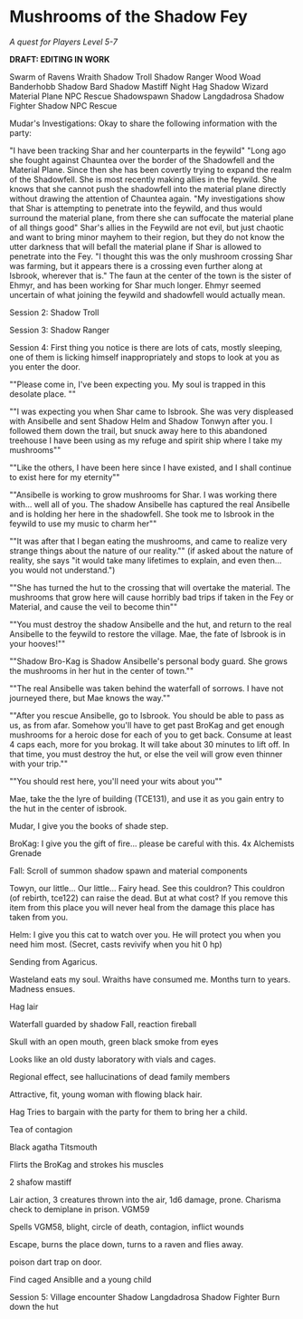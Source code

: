 # Mushrooms of the Shadow Fey
_A quest for Players Level 5-7_

**DRAFT: EDITING IN WORK**

Swarm of Ravens
Wraith
Shadow Troll
Shadow Ranger
Wood Woad
Banderhobb
Shadow Bard
Shadow Mastiff
Night Hag
Shadow Wizard
Material Plane NPC Rescue
Shadowspawn
Shadow Langdadrosa
Shadow Fighter
Shadow NPC Rescue


Mudar's Investigations:
Okay to share the following information with the party:

"I have been tracking Shar and her counterparts in the feywild"
"Long ago she fought against Chauntea over the border of the Shadowfell and the Material Plane. Since then she has been covertly trying to expand the realm of the Shadowfell. She is most recently making allies in the feywild. She knows that she cannot push the shadowfell into the material plane directly without drawing the attention of Chauntea again.
"My investigations show that Shar is attempting to penetrate into the feywild, and thus would surround the material plane, from there she can suffocate the material plane of all things good"
Shar's allies in the Feywild are not evil, but just chaotic and want to bring minor mayhem to their region, but they do not know the utter darkness that will befall the material plane if Shar is allowed to penetrate into the Fey.
"I thought this was the only mushroom crossing Shar was farming, but it appears there is a crossing even further along at Isbrook, wherever that is."
The faun at the center of the town is the sister of Ehmyr, and has been working for Shar much longer.
Ehmyr seemed uncertain of what joining the feywild and shadowfell would actually mean.


Session 2:
Shadow Troll

Session 3: Shadow Ranger

Session 4:
First thing you notice is there are lots of cats, mostly sleeping, one of them is licking himself inappropriately and stops to look at you as you enter the door.



""Please come in, I've been expecting you. My soul is trapped in this desolate place. ""

""I was expecting you when Shar came to Isbrook. She was very displeased with Ansibelle and sent Shadow Helm and Shadow Tonwyn after you. I followed them down the trail, but snuck away here to this abandoned treehouse I have been using as my refuge and spirit ship where I take my mushrooms""

""Like the others, I have been here since I have existed, and I shall continue to exist here for my eternity""

""Ansibelle is working to grow mushrooms for Shar. I was working there with... well all of you. The shadow Ansibelle has captured the real Ansibelle and is holding her here in the shadowfell. She took me to Isbrook in the feywild to use my music to charm her""

""It was after that I began eating the mushrooms, and came to realize very strange things about the nature of our reality."" (if asked about the nature of reality, she says "it would take many lifetimes to explain, and even then... you would not understand.")

""She has turned the hut to the crossing that will overtake the material. The mushrooms that grow here will cause horribly bad trips if taken in the Fey or Material, and cause the veil to become thin""

""You must destroy the shadow Ansibelle and the hut, and return to the real Ansibelle to the feywild to restore the village.  Mae, the fate of Isbrook is in your hooves!""

""Shadow Bro-Kag is Shadow Ansibelle's personal body guard. She grows the mushrooms in her hut in the center of town.""

""The real Ansibelle was taken behind the waterfall of sorrows. I have not journeyed there, but Mae knows the way.""

""After you rescue Ansibelle, go to Isbrook. You should be able to pass as us, as from afar. Somehow you'll have to get past BroKag and get enough mushrooms for a heroic dose for each of you to get back. Consume at least 4 caps each, more for you brokag. It will take about 30 minutes to lift off. In that time, you must destroy the hut, or else the veil will grow even thinner with your trip.""



""You should rest here, you'll need your wits about you""



Mae, take the the lyre of building (TCE131), and use it as you gain entry to the hut in the center of isbrook.

Mudar, I give you the books of shade step.

BroKag: I give you the gift of fire... please be careful with this. 4x Alchemists Grenade

Fall: Scroll of summon shadow spawn and material components

Towyn, our little... Our little... Fairy head. See this couldron? This couldron (of rebirth, tce122) can raise the dead. But at what cost? If you remove this item from this place you will never heal from the damage this place has taken from you.

Helm: I give you this cat to watch over you. He will protect you when you need him most. (Secret, casts revivify when you hit 0 hp)



Sending from Agaricus.

Wasteland eats my soul. Wraiths have consumed me. Months turn to years. Madness ensues.



Hag lair

Waterfall guarded by shadow Fall, reaction fireball



Skull with an open mouth, green black smoke from eyes

Looks like an old dusty laboratory with vials and cages.

Regional effect, see hallucinations of dead family members

Attractive, fit, young woman with flowing black hair.

Hag Tries to bargain with the party for them to bring her a child.

Tea of contagion

Black agatha Titsmouth

 Flirts the BroKag and strokes his muscles

 2 shafow mastiff

 Lair action, 3 creatures thrown into the air, 1d6 damage, prone. Charisma check to demiplane in prison. VGM59

 Spells VGM58, blight, circle of death, contagion, inflict wounds

 Escape, burns the place down, turns to a raven and flies away.

poison dart trap on door.

 Find caged Ansiblle and a young child




Session 5:
Village encounter
Shadow Langdadrosa
Shadow Fighter
Burn down the hut

